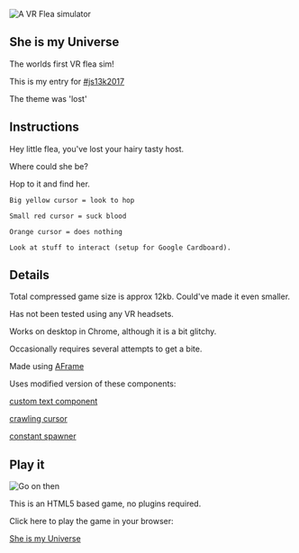 ![A VR Flea simulator](https://madmarcel.github.io/js13k2017/thumb400x250.png)

## She is my Universe

The worlds first VR flea sim!

This is my entry for [#js13k2017](http://js13kgames.com/)

The theme was 'lost'

## Instructions

Hey little flea, you've lost your hairy tasty host.

Where could she be?

Hop to it and find her.

```
Big yellow cursor = look to hop

Small red cursor = suck blood

Orange cursor = does nothing

Look at stuff to interact (setup for Google Cardboard).
```

## Details

Total compressed game size is approx 12kb. Could've made it even smaller.

Has not been tested using any VR headsets.

Works on desktop in Chrome, although it is a bit glitchy.

Occasionally requires several attempts to get a bite.

Made using [AFrame](https://aframe.io/)

Uses modified version of these components:

[custom text component](https://github.com/BoldBigflank/js13k-polyhedron/blob/master/src/html/index.html#L95-L136)

[crawling cursor](https://github.com/jujunjun110/aframe-crawling-cursor)

[constant spawner](https://github.com/Anjlo/AFrame-Additions/tree/master/Spawner)

## Play it

![Go on then](https://madmarcel.github.io/js13k2017/thumb160x160.png)

This is an HTML5 based game, no plugins required.

Click here to play the game in your browser:

[She is my Universe](https://madmarcel.github.io/js13k2017/)

